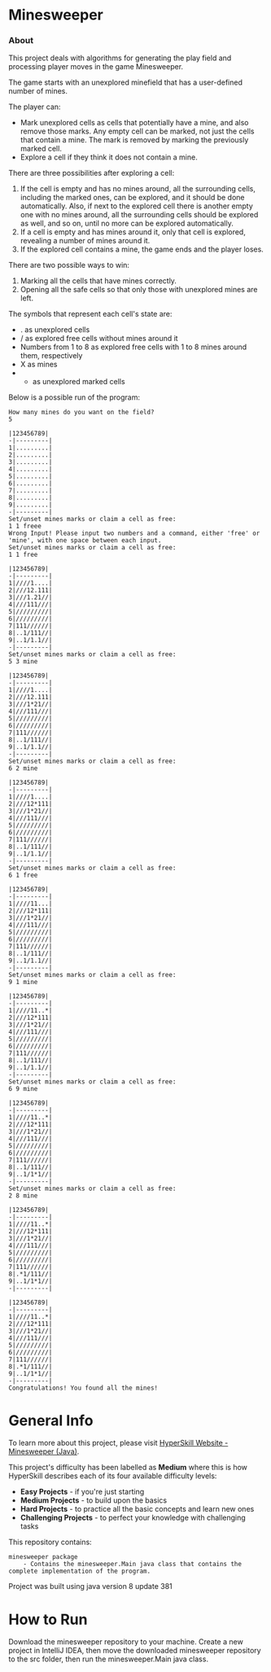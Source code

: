 # Minesweeper

### About

This project deals with algorithms for generating the play field and processing player moves in 
the game Minesweeper.

The game starts with an unexplored minefield that has a user-defined number of mines.

The player can:
- Mark unexplored cells as cells that potentially have a mine, and also remove those marks. 
Any empty cell can be marked, not just the cells that contain a mine. 
The mark is removed by marking the previously marked cell.
- Explore a cell if they think it does not contain a mine.

There are three possibilities after exploring a cell:

1. If the cell is empty and has no mines around, all the surrounding cells, 
including the marked ones, can be explored, and it should be done automatically. 
Also, if next to the explored cell there is another empty one with no mines around, 
all the surrounding cells should be explored as well, and so on, until no more can be explored automatically.
2. If a cell is empty and has mines around it, only that cell is explored, revealing a number of mines around it.
3. If the explored cell contains a mine, the game ends and the player loses.

There are two possible ways to win:

1. Marking all the cells that have mines correctly.
2. Opening all the safe cells so that only those with unexplored mines are left.

The symbols that represent each cell's state are:

- . as unexplored cells
- / as explored free cells without mines around it
- Numbers from 1 to 8 as explored free cells with 1 to 8 mines around them, respectively
- X as mines
- * as unexplored marked cells

Below is a possible run of the program:

    How many mines do you want on the field?
    5

    |123456789|
    -|---------|
    1|.........|
    2|.........|
    3|.........|
    4|.........|
    5|.........|
    6|.........|
    7|.........|
    8|.........|
    9|.........|
    -|---------|
    Set/unset mines marks or claim a cell as free:
    1 1 freee
    Wrong Input! Please input two numbers and a command, either 'free' or 'mine', with one space between each input.
    Set/unset mines marks or claim a cell as free:
    1 1 free

    |123456789|
    -|---------|
    1|////1....|
    2|///12.111|
    3|///1.21//|
    4|///111///|
    5|/////////|
    6|/////////|
    7|111//////|
    8|..1/111//|
    9|..1/1.1//|
    -|---------|
    Set/unset mines marks or claim a cell as free:
    5 3 mine

    |123456789|
    -|---------|
    1|////1....|
    2|///12.111|
    3|///1*21//|
    4|///111///|
    5|/////////|
    6|/////////|
    7|111//////|
    8|..1/111//|
    9|..1/1.1//|
    -|---------|
    Set/unset mines marks or claim a cell as free:
    6 2 mine

    |123456789|
    -|---------|
    1|////1....|
    2|///12*111|
    3|///1*21//|
    4|///111///|
    5|/////////|
    6|/////////|
    7|111//////|
    8|..1/111//|
    9|..1/1.1//|
    -|---------|
    Set/unset mines marks or claim a cell as free:
    6 1 free

    |123456789|
    -|---------|
    1|////11...|
    2|///12*111|
    3|///1*21//|
    4|///111///|
    5|/////////|
    6|/////////|
    7|111//////|
    8|..1/111//|
    9|..1/1.1//|
    -|---------|
    Set/unset mines marks or claim a cell as free:
    9 1 mine

    |123456789|
    -|---------|
    1|////11..*|
    2|///12*111|
    3|///1*21//|
    4|///111///|
    5|/////////|
    6|/////////|
    7|111//////|
    8|..1/111//|
    9|..1/1.1//|
    -|---------|
    Set/unset mines marks or claim a cell as free:
    6 9 mine

    |123456789|
    -|---------|
    1|////11..*|
    2|///12*111|
    3|///1*21//|
    4|///111///|
    5|/////////|
    6|/////////|
    7|111//////|
    8|..1/111//|
    9|..1/1*1//|
    -|---------|
    Set/unset mines marks or claim a cell as free:
    2 8 mine
    
    |123456789|
    -|---------|
    1|////11..*|
    2|///12*111|
    3|///1*21//|
    4|///111///|
    5|/////////|
    6|/////////|
    7|111//////|
    8|.*1/111//|
    9|..1/1*1//|
    -|---------|

    |123456789|
    -|---------|
    1|////11..*|
    2|///12*111|
    3|///1*21//|
    4|///111///|
    5|/////////|
    6|/////////|
    7|111//////|
    8|.*1/111//|
    9|..1/1*1//|
    -|---------|
    Congratulations! You found all the mines!

# General Info

To learn more about this project, please visit
[HyperSkill Website - Minesweeper (Java)](https://hyperskill.org/projects/77).

This project's difficulty has been labelled as __Medium__ where this is how
HyperSkill describes each of its four available difficulty levels:

- __Easy Projects__ - if you're just starting
- __Medium Projects__ - to build upon the basics
- __Hard Projects__ - to practice all the basic concepts and learn new ones
- __Challenging Projects__ - to perfect your knowledge with challenging tasks

This repository contains:

    minesweeper package
        - Contains the minesweeper.Main java class that contains the complete implementation of the program.

Project was built using java version 8 update 381

# How to Run

Download the minesweeper repository to your machine. Create a new project in IntelliJ IDEA, then move the downloaded 
minesweeper repository to the src folder, then run the minesweeper.Main java class.
